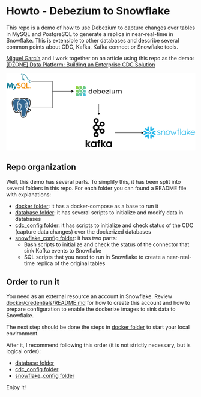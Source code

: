 # Howto - Debezium to Snowflake

This repo is a demo of how to use Debezium to capture changes over tables in MySQL and PostgreSQL 
to generate a replica in near-real-time in Snowflake. This is extensible to other databases and
describe several common points about CDC, Kafka, Kafka connect or Snowflake tools. 

[Miguel García](https://dzone.com/users/4531976/miguelglor.html) and I work together on an article
using this repo as the demo: [[DZONE] Data Platform: Building an Enterprise CDC Solution](https://dzone.com/articles/data-platform-building-an-enterprise-cdc-solution)

![solution.png](./.images/solution.png)

## Repo organization

Well, this demo has several parts. To simplify this, it has been split into several folders in this repo.
For each folder you can found a README file with explanations:

- [docker folder]: it has a docker-compose as a base to run it
- [database folder]: it has several scripts to initialize and modify data in databases
- [cdc_config folder]: it has scripts to initialize and check status of the CDC (capture data changes)
    over the dockerized databases
- [snowflake_config folder]: it has two parts:
    - Bash scripts to initialize and check the status of the connector that sink Kafka events to Snowflake
    - SQL scripts that you need to run in Snowflake to create a near-real-time replica of the original tables

## Order to run it

You need as an external resource an account in Snowflake. Review [docker/credentials/README.md]
for how to create this account and how to prepare configuration to enable the dockerize images to sink
data to Snowflake.

The next step should be done the steps in [docker folder] to start your local environment.

After it, I recommend following this order (it is not strictly necessary, but is logical order):
- [database folder]
- [cdc_config folder]
- [snowflake_config folder]

Enjoy it!


[docker folder]:_./docker
[database folder]: ./database/
[cdc_config folder]: ./cdc_config/
[snowflake_config folder]: ./snowflake_config/
[docker/credentials/README.md]: ./docker/credentials/README.md
